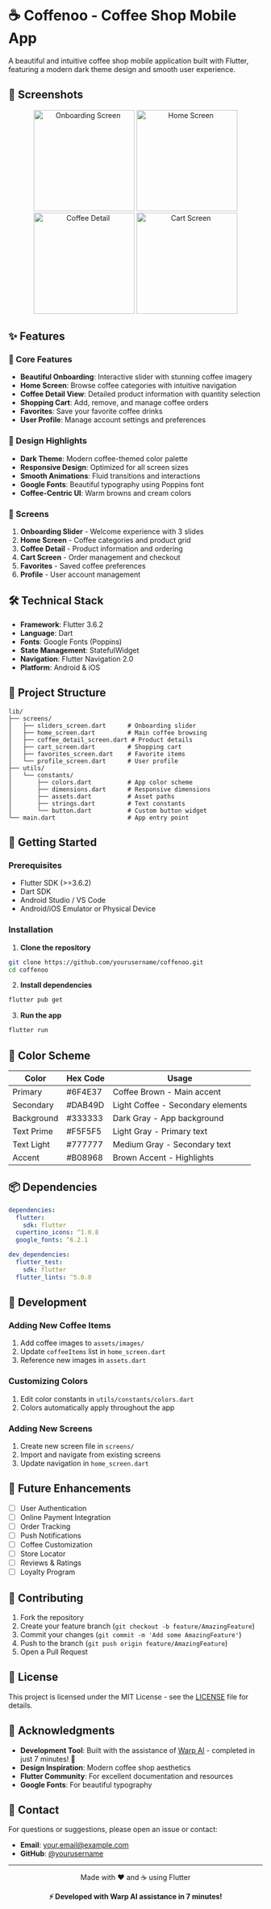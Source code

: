 # ☕ Coffenoo - Coffee Shop Mobile App

A beautiful and intuitive coffee shop mobile application built with Flutter, featuring a modern dark theme design and smooth user experience.

## 📱 Screenshots

<div align="center">
  <img src="screenshots/Slider 3.jpg" width="200" alt="Onboarding Screen">
  <img src="screenshots/home.png" width="200" alt="Home Screen">
  <img src="screenshots/coffee_detail.png" width="200" alt="Coffee Detail">
  <img src="screenshots/cart.png" width="200" alt="Cart Screen">
</div>

## ✨ Features

### 🎯 Core Features
- **Beautiful Onboarding**: Interactive slider with stunning coffee imagery
- **Home Screen**: Browse coffee categories with intuitive navigation
- **Coffee Detail View**: Detailed product information with quantity selection
- **Shopping Cart**: Add, remove, and manage coffee orders
- **Favorites**: Save your favorite coffee drinks
- **User Profile**: Manage account settings and preferences

### 🎨 Design Highlights
- **Dark Theme**: Modern coffee-themed color palette
- **Responsive Design**: Optimized for all screen sizes
- **Smooth Animations**: Fluid transitions and interactions
- **Google Fonts**: Beautiful typography using Poppins font
- **Coffee-Centric UI**: Warm browns and cream colors

### 📱 Screens
1. **Onboarding Slider** - Welcome experience with 3 slides
2. **Home Screen** - Coffee categories and product grid
3. **Coffee Detail** - Product information and ordering
4. **Cart Screen** - Order management and checkout
5. **Favorites** - Saved coffee preferences
6. **Profile** - User account management

## 🛠️ Technical Stack

- **Framework**: Flutter 3.6.2
- **Language**: Dart
- **Fonts**: Google Fonts (Poppins)
- **State Management**: StatefulWidget
- **Navigation**: Flutter Navigation 2.0
- **Platform**: Android & iOS

## 📁 Project Structure

```
lib/
├── screens/
│   ├── sliders_screen.dart      # Onboarding slider
│   ├── home_screen.dart         # Main coffee browsing
│   ├── coffee_detail_screen.dart # Product details
│   ├── cart_screen.dart         # Shopping cart
│   ├── favorites_screen.dart    # Favorite items
│   └── profile_screen.dart      # User profile
├── utils/
│   └── constants/
│       ├── colors.dart          # App color scheme
│       ├── dimensions.dart      # Responsive dimensions
│       ├── assets.dart          # Asset paths
│       ├── strings.dart         # Text constants
│       └── button.dart          # Custom button widget
└── main.dart                    # App entry point
```

## 🚀 Getting Started

### Prerequisites
- Flutter SDK (>=3.6.2)
- Dart SDK
- Android Studio / VS Code
- Android/iOS Emulator or Physical Device

### Installation

1. **Clone the repository**
```bash
git clone https://github.com/yourusername/coffenoo.git
cd coffenoo
```

2. **Install dependencies**
```bash
flutter pub get
```

3. **Run the app**
```bash
flutter run
```

## 🎨 Color Scheme

| Color | Hex Code | Usage |
|-------|----------|-------|
| Primary | #6F4E37 | Coffee Brown - Main accent |
| Secondary | #DAB49D | Light Coffee - Secondary elements |
| Background | #333333 | Dark Gray - App background |
| Text Prime | #F5F5F5 | Light Gray - Primary text |
| Text Light | #777777 | Medium Gray - Secondary text |
| Accent | #B08968 | Brown Accent - Highlights |

## 📦 Dependencies

```yaml
dependencies:
  flutter:
    sdk: flutter
  cupertino_icons: ^1.0.8
  google_fonts: ^6.2.1

dev_dependencies:
  flutter_test:
    sdk: flutter
  flutter_lints: ^5.0.0
```

## 🔧 Development

### Adding New Coffee Items
1. Add coffee images to `assets/images/`
2. Update `coffeeItems` list in `home_screen.dart`
3. Reference new images in `assets.dart`

### Customizing Colors
1. Edit color constants in `utils/constants/colors.dart`
2. Colors automatically apply throughout the app

### Adding New Screens
1. Create new screen file in `screens/`
2. Import and navigate from existing screens
3. Update navigation in `home_screen.dart`

## 🎯 Future Enhancements

- [ ] User Authentication
- [ ] Online Payment Integration
- [ ] Order Tracking
- [ ] Push Notifications
- [ ] Coffee Customization
- [ ] Store Locator
- [ ] Reviews & Ratings
- [ ] Loyalty Program

## 🤝 Contributing

1. Fork the repository
2. Create your feature branch (`git checkout -b feature/AmazingFeature`)
3. Commit your changes (`git commit -m 'Add some AmazingFeature'`)
4. Push to the branch (`git push origin feature/AmazingFeature`)
5. Open a Pull Request

## 📄 License

This project is licensed under the MIT License - see the [LICENSE](LICENSE) file for details.

## 🙏 Acknowledgments

- **Development Tool**: Built with the assistance of [Warp AI](https://warp.dev) - completed in just 7 minutes! 🚀
- **Design Inspiration**: Modern coffee shop aesthetics
- **Flutter Community**: For excellent documentation and resources
- **Google Fonts**: For beautiful typography

## 📧 Contact

For questions or suggestions, please open an issue or contact:
- **Email**: your.email@example.com
- **GitHub**: [@yourusername](https://github.com/yourusername)

---

<div align="center">
  <p>Made with ❤️ and ☕ using Flutter</p>
  <p><strong>⚡ Developed with Warp AI assistance in 7 minutes!</strong></p>
</div>
